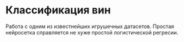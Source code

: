 # Классификация вин

Работа с одним из известнейших игрушечных датасетов. Простая нейросетка справляется не хуже простой логистической регресии.

